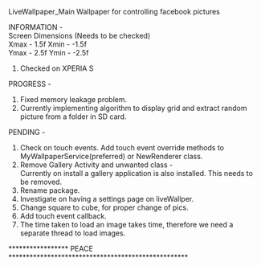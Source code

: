 LiveWallpaper_Main
Wallpaper for controlling facebook pictures

INFORMATION - <BR>
Screen Dimensions (Needs to be checked) <BR>
Xmax - 1.5f Xmin - -1.5f <BR>
Ymax - 2.5f Ymin - -2.5f <BR>
1. Checked on XPERIA S

PROGRESS - <BR>
1. Fixed memory leakage problem. <BR>
2. Currently implementing algorithm to display grid and extract random picture from a folder in SD card.<BR>

PENDING - <BR>
1. Check on touch events. Add touch event override methods to MyWallpaperService(preferred) or NewRenderer class. <BR>
2. Remove Gallery Activity and unwanted class -<BR>
Currently on install a gallery application is also installed. This needs to be removed.<BR>
3. Rename package.<BR>
4. Investigate on having a settings page on liveWallper.<BR>
5. Change square to cube, for proper change of pics.<BR>
6. Add touch event callback.<BR>
7. The time taken to load an image takes time, therefore we need a separate thread to load images.<BR>

***************** PEACE ***************************************************


